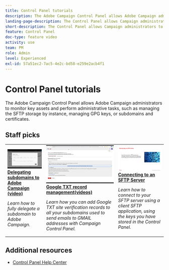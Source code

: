 ```yaml
---
title: Control Panel tutorials
description: The Adobe Campaign Control Panel allows Adobe Campaign administrators to monitor key assets and perform administrative tasks, such as managing the SFTP storage by instance, managing GPG keys, or subdomains and certificates.
landing-page-description: The Control Panel allows Campaign administrators to monitor key assets and perform administrative tasks, such as managing SFTP storage, GPG keys, or subdomains and certificates.
short-description: The Control Panel allows Campaign administrators to monitor key assets and perform administrative tasks, such as managing SFTP storage, GPG keys, or subdomains and certificates.
feature: Control Panel
doc-type: feature video
activity: use
team: PM
role: Admin
level: Experienced
exl-id: 57a51ec2-7ac5-4e2c-bd58-e259e2acb4f1
---
```

# Control Panel tutorials

The Adobe Campaign Control Panel allows Adobe Campaign administrators to monitor key assets and perform administrative tasks, such as managing the SFTP storage by instance, managing GPG keys, or subdomains and certificates.

<div id="recs-overview-body-1"></div>
<div id="recs-overview-body-2"></div>
<div id="recs-overview-body-3"></div>
<div id="recs-overview-body-4"></div>
<div id="recs-overview-body-5"></div>
<div id="recs-overview-body-6"></div>

<div id="staff-picks-section">

## Staff picks

<table>
<tr>
  <td>
    <a href="./subdomains-and-certificates/subdomain-delegation.md"> 
      <img alt="Delegating subdomains to Adobe Campaign (video)" src="./assets/31390.jpg"/>
    </a>
    <div>
      <a href="./subdomains-and-certificates/subdomain-delegation.md">
    <strong>Delegating subdomains to Adobe Campaign (video)</strong>
    </a>
    </div>
    <p>
    <em>Learn how to fully delegate a subdomain to Adobe Campaign.</em>
    <p>
  </td>
   <td>
    <a href="./subdomains-and-certificates/google-txt-record-management.md">
      <img alt="Google TXT record management (videos)" src="./assets/32369.jpg" />
    </a>
    <div>
    <a href="./subdomains-and-certificates/google-txt-record-management.md">
    <strong>Google TXT record management(videos)</strong>
    </a>
    </div>
    <p>
    <em> Learn how you can add Google TXT site verification records to all your subdomains used to send emails to GMAIL addresses with Campaign Control Panel.</em>
    <p>
  </td>
  <td>
    <a href="./sftp-management/connect-to-sftp-server.md">
      <img alt="Connect to a SFTP Server" src="./assets/27263.jpg" />
    </a>
    <div>
      <a href="./sftp-management/connect-to-sftp-server.md">
    <strong>Connecting to an SFTP Server</strong>
    </a>
    </div>
    <p>
    <em>Learn how to connect to your SFTP server using a client SFTP application, using the keys you have stored in the Control Panel. </em>
    <p>
  </td>
</tr>
</table>

</div>

## Additional resources

* [Control Panel Help Center](https://experienceleague.adobe.com/docs/control-panel/using/control-panel-home.html?lang=en)
